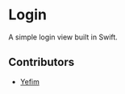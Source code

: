 Login
======

A simple login view built in Swift.

## Contributors

* [Yefim](https://twitter.com/yefim)
